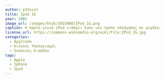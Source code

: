 ```yaml
---
author: p15siot
title: Ipod 1G
year: 2001
image_url: /images/blob/2015008/IPod_1G.png
caption: Η πρώτη γενιά iPod εισάγει έναν νέο τρόπο πλοήγησης σε μεγάλες λίστες (μενού) αρχείων μουσικής, τον περιστρεφόμενο τροχό. Ταυτόχρονα, λειτούργησε ως δούρειος ίππος για την σταδιακή εισαγωγή και εξοικείωση των χρηστών με κινητές συσκευές διάδρασης που συνδέονται με τον προσωπικό υπολογιστή.
license_url: https://commons.wikimedia.org/wiki/File:IPod_1G.jpg
categories:
  - Αρχέτυπα
  - Κινητός Υπολογισμός
  - Συσκευές Εισόδου
tags:
  - Apple
  - Iphone
  - Ipod
---
```

